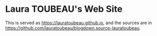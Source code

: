 # Laura TOUBEAU's Web Site

This is served as https://lauratoubeau.github.io, and the sources are in https://github.com/lauratoubeau/blogdown.source-lauratoubeau.
